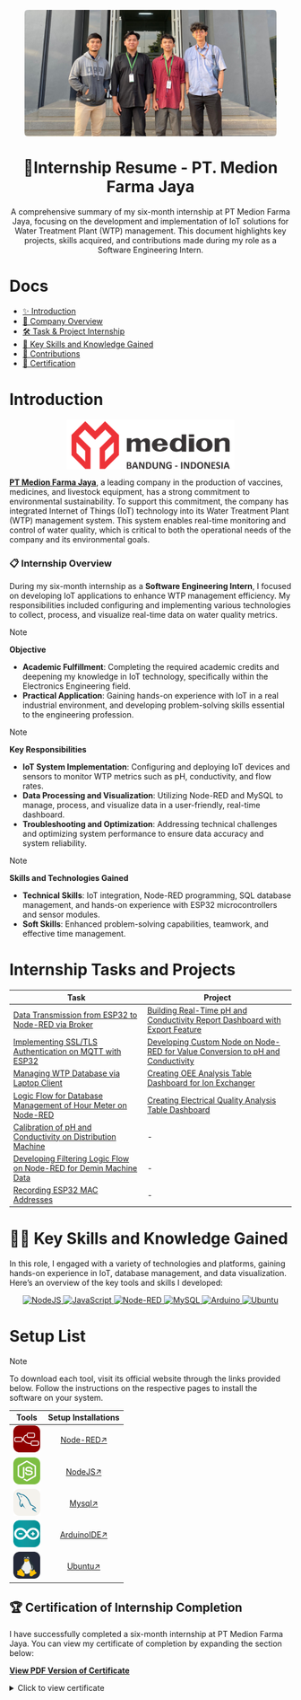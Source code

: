 <p align="center"><img align="center" width="450" src="source/documentation/banner.png"/></p>
<h1 align="center">🚀Internship Resume - PT. Medion Farma Jaya</h1>

<p align="center">A comprehensive summary of my six-month internship at PT Medion Farma Jaya, focusing on the development and implementation of IoT solutions for Water Treatment Plant (WTP) management. This document highlights key projects, skills acquired, and contributions made during my role as a Software Engineering Intern.</p>

# Docs

- [✨ Introduction](#introduction)
- [🏢 Company Overview](#company-overview)
- [🛠️ Task & Project Internship](#internship-tasks-and-projects)
- [🚀 Key Skills and Knowledge Gained](#👨‍💻-key-skills-and-knowledge-gained)
- [🌟 Contributions](#contributions)
- [📌 Certification](#🏆-certification-of-internship-completion)

# Introduction
<p align="center"><img align="center" style ="border-radius: 3px" src="source/icons/logo-medion.png"/></p>

[**PT Medion Farma Jaya**](company-profile.md), a leading company in the production of vaccines, medicines, and livestock equipment, has a strong commitment to environmental sustainability. To support this commitment, the company has integrated Internet of Things (IoT) technology into its Water Treatment Plant (WTP) management system. This system enables real-time monitoring and control of water quality, which is critical to both the operational needs of the company and its environmental goals.

### 📋 Internship Overview
During my six-month internship as a **Software Engineering Intern**, I focused on developing IoT applications to enhance WTP management efficiency. My responsibilities included configuring and implementing various technologies to collect, process, and visualize real-time data on water quality metrics.

> [!NOTE]  
> **Objective**  
> - **Academic Fulfillment**: Completing the required academic credits and deepening my knowledge in IoT technology, specifically within the Electronics Engineering field.
> - **Practical Application**: Gaining hands-on experience with IoT in a real industrial environment, and developing problem-solving skills essential to the engineering profession.

> [!NOTE]  
> **Key Responsibilities**  
> - **IoT System Implementation**: Configuring and deploying IoT devices and sensors to monitor WTP metrics such as pH, conductivity, and flow rates.
> - **Data Processing and Visualization**: Utilizing Node-RED and MySQL to manage, process, and visualize data in a user-friendly, real-time dashboard.
> - **Troubleshooting and Optimization**: Addressing technical challenges and optimizing system performance to ensure data accuracy and system reliability.

> [!NOTE]  
> **Skills and Technologies Gained**  
> - **Technical Skills**: IoT integration, Node-RED programming, SQL database management, and hands-on experience with ESP32 microcontrollers and sensor modules.
> - **Soft Skills**: Enhanced problem-solving capabilities, teamwork, and effective time management.


# Internship Tasks and Projects

| **Task**                                                                                             | **Project**                                                                                             |
|--------------------------------------------------------------------------------------------------|----------------------------------------------------------------------------------------------------|
| [Data Transmission from ESP32 to Node-RED via Broker](task/task1/data_transmission_esp32_to_nodered.md) | [Building Real-Time pH and Conductivity Report Dashboard with Export Feature]()                        |
| [Implementing SSL/TLS Authentication on MQTT with ESP32](task/task2/secure_data_transmission.md)                                           | [Developing Custom Node on Node-RED for Value Conversion to pH and Conductivity]()                     |
| [Managing WTP Database via Laptop Client]()                                                          | [Creating OEE Analysis Table Dashboard for Ion Exchanger]()                                            |
| [Logic Flow for Database Management of Hour Meter on Node-RED]()                                     | [Creating Electrical Quality Analysis Table Dashboard]()                                               |
| [Calibration of pH and Conductivity on Distribution Machine]()                                       | -                                                                                                  |
| [Developing Filtering Logic Flow on Node-RED for Demin Machine Data]()                               | -                                                                                                  |
| [Recording ESP32 MAC Addresses]()                                                                    | -                                                                                                  |

# 👨‍💻 Key Skills and Knowledge Gained

In this role, I engaged with a variety of technologies and platforms, gaining hands-on experience in IoT, database management, and data visualization. Here’s an overview of the key tools and skills I developed:

<p align="center">
  <a href="https://nodejs.org/">
    <img src="https://img.shields.io/badge/node.js-6DA55F?style=for-the-badge&logo=node.js&logoColor=white" alt="NodeJS"/>
  </a>
  <a href="https://developer.mozilla.org/en-US/docs/Web/JavaScript">
    <img src="https://img.shields.io/badge/javascript-%23323330.svg?style=for-the-badge&logo=javascript&logoColor=%23F7DF1E" alt="JavaScript"/>
  </a>
  <a href="https://nodered.org/">
    <img src="https://img.shields.io/badge/Node--RED-%238F0000.svg?style=for-the-badge&logo=node-red&logoColor=white" alt="Node-RED"/>
  </a>
  <a href="https://www.mysql.com/">
    <img src="https://img.shields.io/badge/mysql-%2300000f.svg?style=for-the-badge&logo=mysql&logoColor=white" alt="MySQL"/>
  </a>
  <a href="https://www.arduino.cc/">
    <img src="https://img.shields.io/badge/-Arduino-00979D?style=for-the-badge&logo=Arduino&logoColor=white" alt="Arduino"/>
  </a>
  <a href="https://ubuntu.com/">
    <img src="https://img.shields.io/badge/ubuntu-E95420?style=for-the-badge&logo=ubuntu&logoColor=white" alt="Ubuntu"/>
  </a>
</p>


# Setup List

>[!NOTE]  
> To download each tool, visit its official website through the links provided below. Follow the instructions on the respective pages to install the software on your system.


|      **Tools**       |                         **Setup Installations**                          |
| :--------------: | :------------------------------------------------------------------: |
| <img src="source/icons/Icons-nodeRed.svg" width="48"> | [Node-RED↗](https://nodered.org/docs/getting-started/local) |
| <img src="source/icons/Icons-nodeJS.svg" width="48"> | [NodeJS↗](https://nodejs.org/en/download/package-manager/) |
| <img src="source/icons/Icons-mysql.svg" width="48"> | [Mysql↗](https://dev.mysql.com/doc/mysql-getting-started/en/) |
| <img src="source/icons/Icons-arduinoIDE.svg" width="48"> | [ArduinoIDE↗](https://www.arduino.cc/en/software) |
| <img src="source/icons/Icons-Linux.svg" width="48"> | [Ubuntu↗](https://ubuntu.com/download/desktop)|

## 🏆 Certification of Internship Completion
I have successfully completed a six-month internship at PT Medion Farma Jaya. You can view my certificate of completion by expanding the section below:

[**View PDF Version of Certificate**](./documents/surat-keterangan-PKL.pdf)

<details>
  <summary>Click to view certificate</summary>
  
  ![🎓 PKL Certificate](documents/surat-keterangan-PKL.png)
</details>
